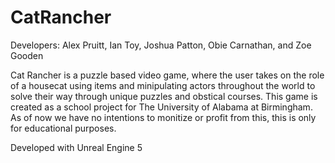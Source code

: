 # CatRancher

Developers: Alex Pruitt, Ian Toy, Joshua Patton, Obie Carnathan, and Zoe Gooden

Cat Rancher is a puzzle based video game, where the user takes on the role of a housecat using items and minipulating actors throughout the world to solve their way through unique puzzles and obstical courses. This game is created as a school project for The University of Alabama at Birmingham. As of now we have no intentions to monitize or profit from this, this is only for educational purposes. 

Developed with Unreal Engine 5
